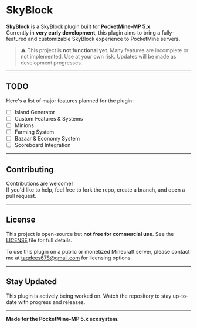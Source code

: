 # SkyBlock

**SkyBlock** is a SkyBlock plugin built for **PocketMine-MP 5.x**.  
Currently in **very early development**, this plugin aims to bring a fully-featured and customizable SkyBlock experience to PocketMine servers.

> ⚠️ This project is **not functional yet**. Many features are incomplete or not implemented. Use at your own risk. Updates will be made as development progresses.

---

## TODO

Here's a list of major features planned for the plugin:

- [ ] Island Generator  
- [ ] Custom Features & Systems  
- [ ] Minions
- [ ] Farming System  
- [ ] Bazaar & Economy System 
- [ ] Scoreboard Integration  

---

## Contributing

Contributions are welcome!  
If you'd like to help, feel free to fork the repo, create a branch, and open a pull request.

---

## License

This project is open-source but **not free for commercial use**. See the [LICENSE](./LICENSE) file for full details.

To use this plugin on a public or monetized Minecraft server, please contact me at taqdees678@gmail.com for licensing options.

---

## Stay Updated

This plugin is actively being worked on. Watch the repository to stay up-to-date with progress and releases.

---

**Made for the PocketMine-MP 5.x ecosystem.**
